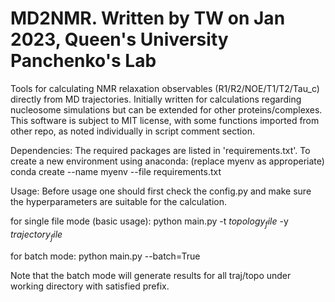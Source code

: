 # MD2NMR. Written by TW on Jan 2023, Queen's University Panchenko's Lab
Tools for calculating NMR relaxation observables (R1/R2/NOE/T1/T2/Tau_c) directly from MD trajectories. Initially written for calculations regarding nucleosome simulations but can be extended for other proteins/complexes. This software is subject to MIT license, with some functions imported from other repo, as noted individually in script comment section.

Dependencies:
The required packages are listed in 'requirements.txt'.
To create a new environment using anaconda: (replace myenv as approperiate)
conda create --name myenv --file requirements.txt

Usage:
Before usage one should first check the config.py and make sure the hyperparameters are suitable for the calculation.

for single file mode (basic usage):
python main.py -t $topology_file$ -y $trajectory_file$

for batch mode:
python main.py --batch=True

Note that the batch mode will generate results for all traj/topo under working directory with satisfied prefix.

